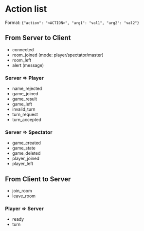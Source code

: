 # Action list

Format: `{"action": "<ACTION>", "arg1": "val1", "arg2": "val2"}`

## From Server to Client

- connected
- room_joined (mode: player/spectator/master)
- room_left
- alert (message)

### Server => Player

- name_rejected
- game_joined
- game_result
- game_left
- invalid_turn
- turn_request
- turn_accepted

### Server => Spectator

- game_created
- game_state
- game_deleted
- player_joined
- player_left

## From Client to Server

- join_room
- leave_room

### Player => Server

- ready
- turn
